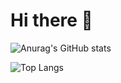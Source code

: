 # Hi there 👋

![Anurag's GitHub stats](https://github-readme-stats-nonentity5565.vercel.app/api?username=Nonentity5565&show_icons=true&theme=algolia)

![Top Langs](https://github-readme-stats-nonentity5565.vercel.app/api/top-langs/?username=anuraghazra&layout=compact)

<!--
**Nonentity5565/Nonentity5565** is a ✨ _special_ ✨ repository because its `README.md` (this file) appears on your GitHub profile.

Here are some ideas to get you started:

- 🔭 I’m currently working on ...
- 🌱 I’m currently learning ...
- 👯 I’m looking to collaborate on ...
- 🤔 I’m looking for help with ...
- 💬 Ask me about ...
- 📫 How to reach me: ...
- 😄 Pronouns: ...
- ⚡ Fun fact: ...
-->
